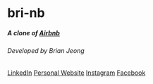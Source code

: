 # bri-nb

##### A clone of [Airbnb](https://www.airbnb.com/ "Airbnb")

###### Developed by Brian Jeong

[LinkedIn](https://www.linkedin.com/in/bjjeong/)
[Personal Website](http://www.elbrian.com/)
[Instagram](https://www.instagram.com/)
[Facebook](https://www.facebook.com/bjjeong1)
